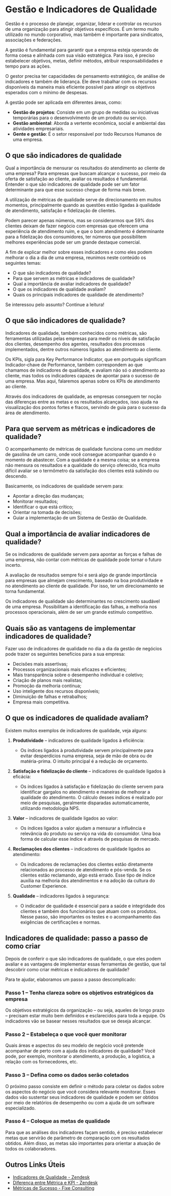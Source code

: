 # Gestão e Indicadores de Qualidade

Gestão é o processo de planejar, organizar, liderar e controlar os recursos de uma organização para atingir objetivos específicos. É um termo muito utilizado no mundo corporativo, mas também é importante para sindicatos, associações e federações. 

A gestão é fundamental para garantir que a empresa esteja operando de forma coesa e alinhada com sua visão estratégica. Para isso, é preciso estabelecer objetivos, metas, definir métodos, atribuir responsabilidades e tempo para as ações. 

O gestor precisa ter capacidades de pensamento estratégico, de análise de indicadores e também de liderança. Ele deve trabalhar com os recursos disponíveis da maneira mais eficiente possível para atingir os objetivos esperados com o mínimo de despesas. 

A gestão pode ser aplicada em diferentes áreas, como:
- **Gestão de projetos**: Consiste em um grupo de medidas ou iniciativas temporárias para o desenvolvimento de um produto ou serviço.
- **Gestão ambiental**: Aborda a vertente econômica, social e ambiental das atividades empresariais.
- **Gente e gestão**: É o setor responsável por todo Recursos Humanos de uma empresa.

## O que são indicadores de qualidade

Qual a importância de mensurar os resultados do atendimento ao cliente de uma empresa? Para empresas que buscam alcançar o sucesso, por meio da oferta de satisfação ao cliente, avaliar os resultados é fundamental. Entender o que são indicadores de qualidade pode ser um fator determinante para que esse sucesso chegue de forma mais breve.

A utilização de métricas de qualidade serve de direcionamento em muitos momentos, principalmente quando as questões estão ligadas à qualidade de atendimento, satisfação e fidelização de clientes. 

Podem parecer apenas números, mas se considerarmos que 59% dos clientes deixam de fazer negócio com empresas que oferecem uma experiência de atendimento ruim, e que o bom atendimento é determinante para a fidelização dos consumidores, ter números que possibilitem melhores experiências pode ser um grande destaque comercial.

A fim de explicar melhor sobre esses indicadores e como eles podem melhorar o dia a dia de uma empresa, reunimos neste conteúdo os seguintes temas:
- O que são indicadores de qualidade?
- Para que servem as métricas e indicadores de qualidade?
- Qual a importância de avaliar indicadores de qualidade?
- O que os indicadores de qualidade avaliam?
- Quais os principais indicadores de qualidade de atendimento?

Se interessou pelo assunto? Continue a leitura!

## O que são indicadores de qualidade?

Indicadores de qualidade, também conhecidos como métricas, são ferramentas utilizadas pelas empresas para medir os níveis de satisfação dos clientes, desempenho dos agentes, resultados dos processos implementados, dentre outros números ligados ao atendimento ao cliente.

Os KPIs, sigla para Key Performance Indicator, que em português significam Indicador-chave de Performance, também correspondem ao que chamamos de indicadores de qualidade, e avaliam não só o atendimento ao cliente, mas todos os indicadores capazes de apontar para o sucesso de uma empresa. Mas aqui, falaremos apenas sobre os KPIs de atendimento ao cliente.

Através dos indicadores de qualidade, as empresas conseguem ter noção das diferenças entre as metas e os resultados alcançados, isso ajuda na visualização dos pontos fortes e fracos, servindo de guia para o sucesso da área de atendimento.

## Para que servem as métricas e indicadores de qualidade?

O acompanhamento de métricas de qualidade funciona como um medidor de gasolina de um carro, onde você consegue acompanhar quando é o momento de abastecer. Com a qualidade é a mesma coisa; se a empresa não mensura os resultados e a qualidade do serviço oferecido, fica muito difícil avaliar se o termômetro da satisfação dos clientes está subindo ou descendo.

Basicamente, os indicadores de qualidade servem para:
- Apontar a direção das mudanças;
- Monitorar resultados;
- Identificar o que está crítico;
- Orientar na tomada de decisões;
- Guiar a implementação de um Sistema de Gestão de Qualidade.

## Qual a importância de avaliar indicadores de qualidade?

Se os indicadores de qualidade servem para apontar as forças e falhas de uma empresa, não contar com métricas de qualidade pode tornar o futuro incerto.

A avaliação de resultados sempre foi e será algo de grande importância para empresas que almejam crescimento, baseado na boa produtividade e no atendimento ao cliente de qualidade. Por isso, ter um direcionamento se torna fundamental.

Os indicadores de qualidade são determinantes no crescimento saudável de uma empresa. Possibilitam a identificação das falhas, a melhoria nos processos operacionais, além de ser um grande estímulo competitivo.

## Quais são as vantagens de implementar indicadores de qualidade?

Fazer uso de indicadores de qualidade no dia a dia da gestão de negócios pode trazer os seguintes benefícios para a sua empresa:
- Decisões mais assertivas;
- Processos organizacionais mais eficazes e eficientes;
- Mais transparência sobre o desempenho individual e coletivo;
- Criação de planos mais realistas;
- Promoção da melhoria contínua;
- Uso inteligente dos recursos disponíveis;
- Diminuição de falhas e retrabalhos;
- Empresa mais competitiva.

## O que os indicadores de qualidade avaliam?

Existem muitos exemplos de indicadores de qualidade, veja alguns:

1. **Produtividade** – indicadores de qualidade ligados à eficiência:
   - Os índices ligados à produtividade servem principalmente para evitar desperdícios numa empresa, seja de mão de obra ou de matéria-prima. O intuito principal é a redução de orçamento.

2. **Satisfação e fidelização do cliente** – indicadores de qualidade ligados à eficácia:
   - Os índices ligados à satisfação e fidelização do cliente servem para identificar gargalos no atendimento e maneiras de melhorar a qualidade do atendimento. O cálculo desses índices é realizado por meio de pesquisas, geralmente disparadas automaticamente, utilizando metodologia NPS.

3. **Valor** – indicadores de qualidade ligados ao valor:
   - Os índices ligados a valor ajudam a mensurar a influência e relevância do produto ou serviço na vida do consumidor. Uma boa forma de calcular esse índice é através de pesquisas de mercado.

4. **Reclamações dos clientes** – indicadores de qualidade ligados ao atendimento:
   - Os indicadores de reclamações dos clientes estão diretamente relacionados ao processo de atendimento e pós-venda. Se os clientes estão reclamando, algo está errado. Esse tipo de índice auxilia na melhoria dos atendimentos e na adoção da cultura do Customer Experience.

5. **Qualidade** – indicadores ligados à segurança:
   - O indicador de qualidade é essencial para a saúde e integridade dos clientes e também dos funcionários que atuam com os produtos. Nesse passo, são importantes os testes e o acompanhamento das exigências de certificações e normas.

## Indicadores de qualidade: passo a passo de como criar

Depois de conferir o que são indicadores de qualidade, o que eles podem avaliar e as vantagens de implementar essas ferramentas de gestão, que tal descobrir como criar métricas e indicadores de qualidade?

Para te ajudar, elaboramos um passo a passo descomplicado:

### Passo 1 – Tenha clareza sobre os objetivos estratégicos da empresa

Os objetivos estratégicos da organização – ou seja, aqueles de longo prazo – precisam estar muito bem definidos e esclarecidos para toda a equipe. Os indicadores vão se basear nesses resultados que se deseja alcançar.

### Passo 2 – Estabeleça o que você quer monitorar

Quais áreas e aspectos do seu modelo de negócio você pretende acompanhar de perto com a ajuda dos indicadores de qualidade? Você pode, por exemplo, monitorar o atendimento, a produção, a logística, a relação com os fornecedores, etc.

### Passo 3 – Defina como os dados serão coletados

O próximo passo consiste em definir o método para coletar os dados sobre os aspectos do negócio que você considera relevante monitorar. Esses dados vão sustentar seus indicadores de qualidade e podem ser obtidos por meio de relatórios de desempenho ou com a ajuda de um software especializado.

### Passo 4 – Coloque as metas de qualidade

Para que as análises dos indicadores façam sentido, é preciso estabelecer metas que servirão de parâmetro de comparação com os resultados obtidos. Além disso, as metas são importantes para orientar a atuação de todos os colaboradores.


## Outros Links Úteis

- [Indicadores de Qualidade - Zendesk](https://www.zendesk.com.br/blog/indicadores-de-qualidade/)
- [Diferença entre Métrica e KPI - Zendesk](https://www.zendesk.com.br/blog/diferenca-entre-metrica-e-kpi/)
- [Métricas de Sucesso - Fixe Consulting](https://fixeconsulting.com/2024/02/metricas-de-sucesso-saiba-o-que-e-e-como-definir/)